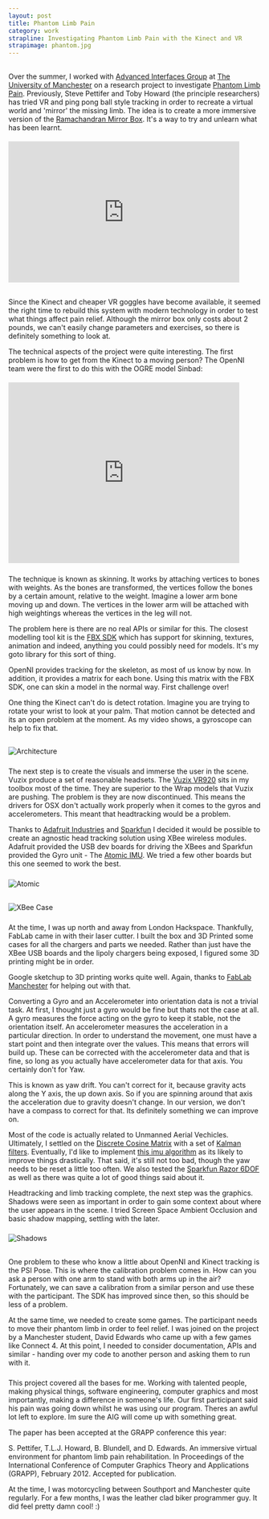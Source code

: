 ```yaml
---
layout: post
title: Phantom Limb Pain
category: work
strapline: Investigating Phantom Limb Pain with the Kinect and VR
strapimage: phantom.jpg
---
```

##
Over the summer, I worked with [Advanced Interfaces Group](http://aig.cs.man.ac.uk/home/home.php) at [The University of Manchester](http://www.manchester.ac.uk) on a research project to investigate [Phantom Limb Pain](http://en.wikipedia.org/wiki/Phantom_limb). Previously, Steve Pettifer and Toby Howard (the principle researchers) has tried VR and ping pong ball style tracking in order to recreate a virtual world and 'mirror' the missing limb. The idea is to create a more immersive version of the [Ramachandran Mirror Box](http://en.wikipedia.org/wiki/Mirror_box). It's a way to try and unlearn what has been learnt.

####
<iframe src="http://player.vimeo.com/video/36085689" width="460" height="281" frameborder="0" webkitAllowFullScreen mozallowfullscreen allowFullScreen></iframe>

##
Since the Kinect and cheaper VR goggles have become available, it seemed the right time to rebuild this system with modern technology in order to test what things affect pain relief. Although the mirror box only costs about 2 pounds, we can't easily change parameters and exercises, so there is definitely something to look at.

The technical aspects of the project were quite interesting. The first problem is how to get from the Kinect to a moving person? The OpenNI team were the first to do this with the OGRE model Sinbad:

####
<iframe width="460" height="360" src="http://www.youtube.com/embed/Zl6O-Rf52Co" frameborder="0" allowfullscreen></iframe>

###
The technique is known as skinning. It works by attaching vertices to bones with weights. As the bones are transformed, the vertices follow the bones by a certain amount, relative to the weight. Imagine a lower arm bone moving up and down. The vertices in the lower arm will be attached with high weightings whereas the vertices in the leg will not. 

The problem here is there are no real APIs or similar for this. The closest modelling tool kit is the [FBX SDK](http://usa.autodesk.com/adsk/servlet/index?siteID=123112&id=7478532) which has support for skinning, textures, animation and indeed, anything you could possibly need for models. It's my goto library for this sort of thing.

OpenNI provides tracking for the skeleton, as most of us know by now. In addition, it provides a matrix for each bone. Using this matrix with the FBX SDK, one can skin a model in the normal way. First challenge over!

One thing the Kinect can't do is detect rotation. Imagine you are trying to rotate your wrist to look at your palm. That motion cannot be detected and its an open problem at the moment. As my video shows, a gyroscope can help to fix that.

##
![Architecture](http://farm8.staticflickr.com/7033/6811254669_fcb48f2227.jpg)

###
The next step is to create the visuals and immerse the user in the scene. Vuzix produce a set of reasonable headsets. The [Vuzix VR920](http://www.vuzix.com/consumer/products_vr920.html) sits in my toolbox most of the time. They are superior to the Wrap models that Vuzix are pushing. The problem is they are now discontinued. This means the drivers for OSX don't actually work properly when it comes to the gyros and accelerometers. This meant that headtracking would be a problem.

Thanks to [Adafruit Industries](http://adafruit.com/) and [Sparkfun](http://www.sparkfun.com) I decided it would be possible to create an agnostic head tracking solution using XBee wireless modules. Adafruit provided the USB dev boards for driving the XBees and Sparkfun provided the Gyro unit - The [Atomic IMU](http://www.sparkfun.com/products/9184). We tried a few other boards but this one seemed to work the best.

###
![Atomic](http://farm3.staticflickr.com/2130/5794083824_6cc8abfb7d.jpg)

##
![XBee Case](http://farm8.staticflickr.com/7014/6811365387_73f69d5541.jpg)

###
At the time, I was up north and away from London Hackspace. Thankfully, FabLab came in with their laser cutter. I built the box and 3D Printed some cases for all the chargers and parts we needed. Rather than just have the XBee USB boards and the lipoly chargers being exposed, I figured some 3D printing might be in order.

Google sketchup to 3D printing works quite well. Again, thanks to [FabLab Manchester](http://www.fablabmanchester.org/) for helping out with that.

Converting a Gyro and an Accelerometer into orientation data is not a trivial task. At first, I thought just a gyro would be fine but thats not the case at all. A gyro measures the force acting on the gyro to keep it stable, not the orientation itself. An accelerometer measures the acceleration in a particular direction. In order to understand the movement, one must have a start point and then integrate over the values. This means that errors will build up. These can be corrected with the accelerometer data and that is fine, so long as you actually have accelerometer data for that axis. You certainly don't for Yaw.

This is known as yaw drift. You can't correct for it, because gravity acts along the Y axis, the up down axis. So if you are spinning around that axis the acceleration due to gravity doesn't change. In our version, we don't have a compass to correct for that. Its definitely something we can improve on. 

Most of the code is actually related to Unmanned Aerial Vechicles. Ultimately, I settled on the [Discrete Cosine Matrix](http://en.wikipedia.org/wiki/Discrete_cosine_transform) with a set of [Kalman filters](http://en.wikipedia.org/wiki/Kalman_filter). Eventually, I'd like to implement [this imu algorithm](http://code.google.com/p/imumargalgorithm30042010sohm/) as its likely to improve things drastically. That said, it's still not too bad, though the yaw needs to be reset a little too often. We also tested the [Sparkfun Razor 6DOF](http://voidbot.net/razor-6dof.html) as well as there was quite a lot of good things said about it.

Headtracking and limb tracking complete, the next step was the graphics. Shadows were seen as important in order to gain some context about where the user appears in the scene. I tried Screen Space Ambient Occlusion and basic shadow mapping, settling with the later.

###
![Shadows](http://farm7.staticflickr.com/6010/5964128715_26888db203.jpg)

##
One problem to these who know a little about OpenNI and Kinect tracking is the PSI Pose. This is where the calibration problem comes in. How can you ask a person with one arm to stand with both arms up in the air? Fortunately, we can save a calibration from a similar person and use these with the participant. The SDK has improved since then, so this should be less of a problem.

At the same time, we needed to create some games. The participant needs to move their phantom limb in order to feel relief. I was joined on the project by a Manchester student, David Edwards who came up with a few games like Connect 4. At this point, I needed to consider documentation, APIs and similar - handing over my code to another person and asking them to run with it.

###
This project covered all the bases for me. Working with talented people, making physical things, software engineering, computer graphics and most importantly, making a difference in someone's life. Our first participant said his pain was going down whilst he was using our program. Theres an awful lot left to explore. Im sure the AIG will come up with something great.

The paper has been accepted at the GRAPP conference this year:

 S. Pettifer, T.L.J. Howard, B. Blundell, and D. Edwards. 
 An immersive virtual environment for phantom limb pain rehabilitation. 
 In Proceedings of the International Conference of Computer 
 Graphics Theory and Applications (GRAPP), 
 February 2012. Accepted for publication.


At the time, I was motorcycling between Southport and Manchester quite regularly. For a few months, I was the leather clad biker programmer guy. It did feel pretty damn cool! :)

